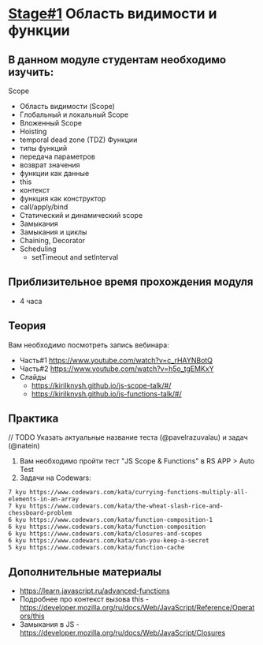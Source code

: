 # [Stage#1](../../) Область видимости и функции
## В данном модуле студентам необходимо изучить:
Scope
- Область видимости (Scope)
- Глобальный и локальный Scope
- Вложенный Scope
- Hoisting
- temporal dead zone (TDZ)
Функции
- типы функций
- передача параметров
- возврат значения
- функции как данные
- this
- контекст
- функция как конструктор
- call/apply/bind
- Статический и динамический scope
- Замыкания
- Замыкания и циклы
- Chaining, Decorator
- Scheduling
    - setTimeout and setInterval

## Приблизительное время прохождения модуля
- 4 часа 

## Теория 
Вам необходимо посмотреть запись вебинара: 
- Часть#1 https://www.youtube.com/watch?v=c_rHAYNBotQ
- Часть#2 https://www.youtube.com/watch?v=h5o_tgEMKxY
- Слайды
    - https://kirilknysh.github.io/js-scope-talk/#/
    - https://kirilknysh.github.io/js-functions-talk/#/

## Практика 
// TODO Указать актуальные название теста (@pavelrazuvalau) и задач (@natein) 
1. Вам необходимо пройти тест "JS Scope & Functions" в RS APP > Auto Test
2. Задачи на Codewars: 
```
7 kyu https://www.codewars.com/kata/currying-functions-multiply-all-elements-in-an-array
7 kyu https://www.codewars.com/kata/the-wheat-slash-rice-and-chessboard-problem
6 kyu https://www.codewars.com/kata/function-composition-1
6 kyu https://www.codewars.com/kata/function-composition
6 kyu https://www.codewars.com/kata/closures-and-scopes
6 kyu https://www.codewars.com/kata/can-you-keep-a-secret
5 kyu https://www.codewars.com/kata/function-cache
```

## Дополнительные материалы
- https://learn.javascript.ru/advanced-functions
- Подробнее про контекст вызова this - https://developer.mozilla.org/ru/docs/Web/JavaScript/Reference/Operators/this
- Замыкания в JS - https://developer.mozilla.org/ru/docs/Web/JavaScript/Closures